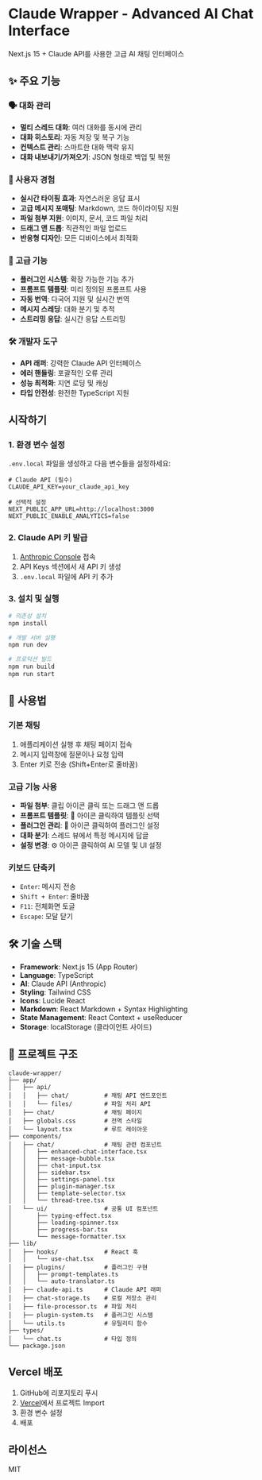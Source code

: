 # Claude Wrapper - Advanced AI Chat Interface

Next.js 15 + Claude API를 사용한 고급 AI 채팅 인터페이스

## ✨ 주요 기능

### 🗣️ 대화 관리
- **멀티 스레드 대화**: 여러 대화를 동시에 관리
- **대화 히스토리**: 자동 저장 및 복구 기능
- **컨텍스트 관리**: 스마트한 대화 맥락 유지
- **대화 내보내기/가져오기**: JSON 형태로 백업 및 복원

### 🎨 사용자 경험
- **실시간 타이핑 효과**: 자연스러운 응답 표시
- **고급 메시지 포매팅**: Markdown, 코드 하이라이팅 지원
- **파일 첨부 지원**: 이미지, 문서, 코드 파일 처리
- **드래그 앤 드롭**: 직관적인 파일 업로드
- **반응형 디자인**: 모든 디바이스에서 최적화

### 🔧 고급 기능
- **플러그인 시스템**: 확장 가능한 기능 추가
- **프롬프트 템플릿**: 미리 정의된 프롬프트 사용
- **자동 번역**: 다국어 지원 및 실시간 번역
- **메시지 스레딩**: 대화 분기 및 추적
- **스트리밍 응답**: 실시간 응답 스트리밍

### 🛠️ 개발자 도구
- **API 래퍼**: 강력한 Claude API 인터페이스
- **에러 핸들링**: 포괄적인 오류 관리
- **성능 최적화**: 지연 로딩 및 캐싱
- **타입 안전성**: 완전한 TypeScript 지원

## 시작하기

### 1. 환경 변수 설정

`.env.local` 파일을 생성하고 다음 변수들을 설정하세요:

```env
# Claude API (필수)
CLAUDE_API_KEY=your_claude_api_key

# 선택적 설정
NEXT_PUBLIC_APP_URL=http://localhost:3000
NEXT_PUBLIC_ENABLE_ANALYTICS=false
```

### 2. Claude API 키 발급

1. [Anthropic Console](https://console.anthropic.com) 접속
2. API Keys 섹션에서 새 API 키 생성
3. `.env.local` 파일에 API 키 추가

### 3. 설치 및 실행

```bash
# 의존성 설치
npm install

# 개발 서버 실행
npm run dev

# 프로덕션 빌드
npm run build
npm run start
```

## 🚀 사용법

### 기본 채팅
1. 애플리케이션 실행 후 채팅 페이지 접속
2. 메시지 입력창에 질문이나 요청 입력
3. Enter 키로 전송 (Shift+Enter로 줄바꿈)

### 고급 기능 사용
- **파일 첨부**: 클립 아이콘 클릭 또는 드래그 앤 드롭
- **프롬프트 템플릿**: 📄 아이콘 클릭하여 템플릿 선택
- **플러그인 관리**: 🧩 아이콘 클릭하여 플러그인 설정
- **대화 분기**: 스레드 뷰에서 특정 메시지에 답글
- **설정 변경**: ⚙️ 아이콘 클릭하여 AI 모델 및 UI 설정

### 키보드 단축키
- `Enter`: 메시지 전송
- `Shift + Enter`: 줄바꿈
- `F11`: 전체화면 토글
- `Escape`: 모달 닫기

## 🛠️ 기술 스택

- **Framework**: Next.js 15 (App Router)
- **Language**: TypeScript
- **AI**: Claude API (Anthropic)
- **Styling**: Tailwind CSS
- **Icons**: Lucide React
- **Markdown**: React Markdown + Syntax Highlighting
- **State Management**: React Context + useReducer
- **Storage**: localStorage (클라이언트 사이드)

## 📁 프로젝트 구조

```
claude-wrapper/
├── app/
│   ├── api/
│   │   ├── chat/          # 채팅 API 엔드포인트
│   │   └── files/         # 파일 처리 API
│   ├── chat/              # 채팅 페이지
│   ├── globals.css        # 전역 스타일
│   └── layout.tsx         # 루트 레이아웃
├── components/
│   ├── chat/              # 채팅 관련 컴포넌트
│   │   ├── enhanced-chat-interface.tsx
│   │   ├── message-bubble.tsx
│   │   ├── chat-input.tsx
│   │   ├── sidebar.tsx
│   │   ├── settings-panel.tsx
│   │   ├── plugin-manager.tsx
│   │   ├── template-selector.tsx
│   │   └── thread-tree.tsx
│   └── ui/                # 공통 UI 컴포넌트
│       ├── typing-effect.tsx
│       ├── loading-spinner.tsx
│       ├── progress-bar.tsx
│       └── message-formatter.tsx
├── lib/
│   ├── hooks/             # React 훅
│   │   └── use-chat.tsx
│   ├── plugins/           # 플러그인 구현
│   │   ├── prompt-templates.ts
│   │   └── auto-translator.ts
│   ├── claude-api.ts      # Claude API 래퍼
│   ├── chat-storage.ts    # 로컬 저장소 관리
│   ├── file-processor.ts  # 파일 처리
│   ├── plugin-system.ts   # 플러그인 시스템
│   └── utils.ts           # 유틸리티 함수
├── types/
│   └── chat.ts            # 타입 정의
└── package.json
```

## Vercel 배포

1. GitHub에 리포지토리 푸시
2. [Vercel](https://vercel.com)에서 프로젝트 Import
3. 환경 변수 설정
4. 배포

## 라이선스

MIT
